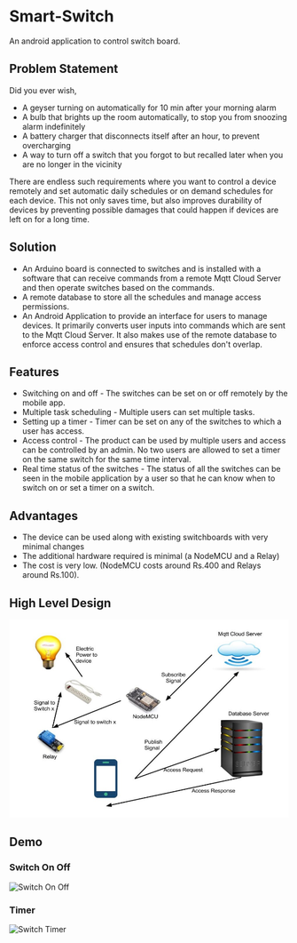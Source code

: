# Smart-Switch
An android application to control switch board. 

## Problem Statement
Did you ever wish,
- A geyser turning on automatically for 10 min after your morning alarm
- A bulb that brights up the room automatically, to stop you from snoozing alarm indefinitely
- A battery charger that disconnects itself after an hour, to prevent overcharging
- A way to turn off a switch that you forgot to but recalled later when you are no longer in the vicinity 

There are endless such requirements where you want to control a device remotely and set automatic daily schedules or on demand schedules for each device. This not only saves time, but also improves durability of devices by preventing possible damages that could happen if devices are left on for a long time.

## Solution
- An Arduino board is connected to switches and is installed with a software that can receive commands from a remote Mqtt Cloud Server and then operate switches based on the commands. 
- A remote database to store all the schedules and manage access permissions.
- An Android Application to provide an interface for users to manage devices. It primarily converts user inputs into commands which are sent to the Mqtt Cloud Server. It also makes use of the remote database to enforce access control and ensures that schedules don't overlap.  

## Features
- Switching on and off - The switches can be set on or off remotely by the mobile app.
- Multiple task scheduling - Multiple users can set multiple tasks.
- Setting up a timer - Timer can be set on any of the switches to which a user has access.
- Access control - The product can be used by multiple users and access can be controlled by an admin. No two users are allowed to set a timer on the same switch for the same time interval.
- Real time status of the switches - The status of all the switches can be seen in the mobile application by a user so that he can know when to switch on or set a timer on a switch.

## Advantages
- The device can be used along with existing switchboards with very minimal changes 
- The additional hardware required is minimal (a NodeMCU and a Relay)
- The cost is very low. (NodeMCU costs around Rs.400 and Relays around Rs.100).  

## High Level Design  

![High Level Design](Demo/images/HighLevelDesign.jpg)

## Demo  

### Switch On Off  

![Switch On Off](Demo/Switch-ON-OFF.gif)

### Timer  

![Switch Timer](Demo/Switch-Timer.gif)
